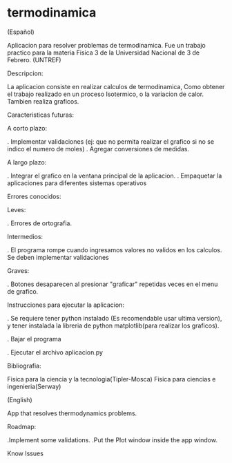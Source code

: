 # termodinamica
(Español)

Aplicacion para resolver problemas de termodinamica. Fue un trabajo practico para la materia Fisica 3 de la Universidad Nacional de 3 de Febrero. (UNTREF)

Descripcion:

La aplicacion consiste en realizar calculos de termodinamica, Como obtener el trabajo realizado en un proceso Isotermico, o la variacion de calor. Tambien realiza graficos.

Caracteristicas futuras:

A corto plazo:

  . Implementar validaciones (ej: que no permita realizar el grafico si no se indico el numero de moles)
  . Agregar conversiones de medidas.
  
A largo plazo:

  . Integrar el grafico en la ventana principal de la aplicacion.
  . Empaquetar la aplicaciones para diferentes sistemas operativos


Errores conocidos:

Leves:

  . Errores de ortografia.
  
Intermedios:
  
  . El programa rompe cuando ingresamos valores no validos en los calculos. Se deben implementar validaciones  

Graves:

  . Botones desaparecen al presionar "graficar" repetidas veces en el menu de grafico.


Instrucciones para ejecutar la aplicacion:

  . Se requiere tener python instalado (Es recomendable usar ultima version), y tener instalada la libreria de python matplotlib(para realizar los graficos).

  . Bajar el programa
  
  . Ejecutar el archivo aplicacion.py

Bibliografia:

  Fisica para la ciencia y la tecnologia(Tipler-Mosca)
  Fisica para ciencias e ingenieria(Serway)


(English)

App that resolves thermodynamics problems.

Roadmap:

.Implement some validations. 
.Put the Plot window inside the app window.


Know Issues
